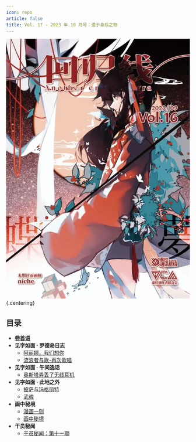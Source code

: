 ```yaml
---
icon: repo
article: false
title: Vol. 17 - 2023 年 10 月号：遗于身后之物
---
```


![](./res/cover.webp) {.centering}

## 目录

- [**卷首语**](intro.html)
- **见字如面 · 罗德岛日志**
  - [阿丽娜，我们想你](article1.html)
  - [流浪者与歌-再次歌唱](article2.html)
- **见字如面 · 午间逸话**
  - [奥斯塔弄丢了无线耳机](article3.html)
- **见字如面 · 此地之外**
  - [披萨与玛格丽特](article4.html)
  - [武魂](article5.html)
- **画中秘境**
  - [漫画一则](comic1.html)
  - [画中秘境](paintings.html)
- **干员秘闻**
  - [干员秘闻：第十一期](ope_sec.html)

<FakeAds />